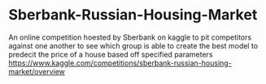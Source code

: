 # Sberbank-Russian-Housing-Market

An online competition hoested by Sberbank on kaggle to pit competitors against one another to see which group is able to create the best 
model to predecit the price of a house based off specified parameters
https://www.kaggle.com/competitions/sberbank-russian-housing-market/overview
